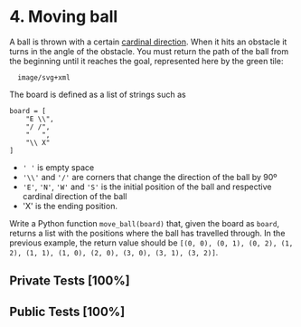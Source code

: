 # 4. Moving ball

A ball is thrown with a certain [cardinal direction](https://en.wikipedia.org/wiki/Cardinal_direction). When it hits an obstacle it turns in the angle of the obstacle. You must return the path of the ball from the beginning until it reaches the goal, represented here by the green tile:


      image/svg+xml                                          


The board is defined as a list of strings such as



```
board = [
    "E \\",
    "/ /",
    "   ",
    "\\ X"
]

```

* `' '` is empty space
* `'\\'` and `'/'` are corners that change the direction of the ball by 90º
* `'E'`, `'N'`, `'W'` and `'S'` is the initial position of the ball and respective cardinal direction of the ball
* 'X' is the ending position.


Write a Python function `move_ball(board)` that, given the board as `board`, returns a list with the positions where the ball has travelled through. In the previous example, the return value should be `[(0, 0), (0, 1), (0, 2), (1, 2), (1, 1), (1, 0), (2, 0), (3, 0), (3, 1), (3, 2)]`.



## Private Tests [100%]

## Public Tests [100%]
